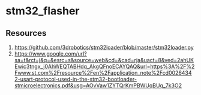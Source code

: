 # stm32_flasher

## Resources
1. https://github.com/3drobotics/stm32loader/blob/master/stm32loader.py
2. https://www.google.com/url?sa=t&rct=j&q=&esrc=s&source=web&cd=&cad=rja&uact=8&ved=2ahUKEwic3tngx_j0AhWEQTABHdq_AkgQFnoECAYQAQ&url=https%3A%2F%2Fwww.st.com%2Fresource%2Fen%2Fapplication_note%2Fcd00264342-usart-protocol-used-in-the-stm32-bootloader-stmicroelectronics.pdf&usg=AOvVaw1ZYTQrKmPBWUqBUq_7k3O2
